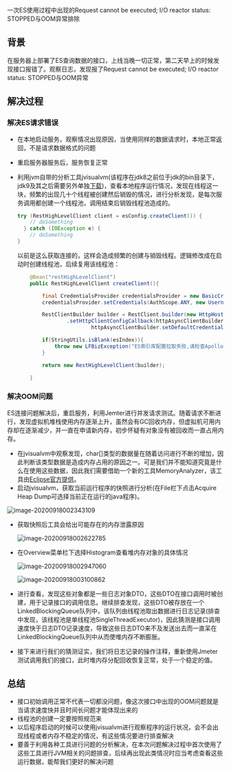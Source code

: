 一次ES使用过程中出现的Request cannot be executed; I/O reactor status: STOPPED与OOM异常排除

## 背景

在服务器上部署了ES查询数据的接口，上线当晚一切正常，第二天早上的时候发现接口报错了。观察日志，发现报了Request cannot be executed; I/O reactor status: STOPPED与OOM异常

## 解决过程

### 解决ES请求错误

- 在本地启动服务，观察情况出现原因，当使用同样的数据请求时，本地正常返回，不是请求数据格式的问题

- 重启服务器服务后，服务恢复正常

- 利用jvm自带的分析工具jvisualvm(该程序在jdk8之前位于jdk的bin目录下，jdk9及其之后需要另外单独[下载](https://visualvm.github.io/download.html))，查看本地程序运行情况，发现在线程这一块，频繁的出现几十个线程被创建然后销毁的情况，进行分析发现，是每次服务调用都创建一个线程池，调用结束后销毁线程池造成的。

  ~~~java
  try (RestHighLevelClient client = esConfig.createClient()) {
      // doSomething
  	} catch (IOException e) {
      // doSomething
  }
  ~~~

  以前是这么获取连接的，这样会造成频繁的创建与销毁线程。逻辑修改成在启动时创建线程池，后续复用该线程池：

  ~~~java
      @Bean("restHighLevelClient")
      public RestHighLevelClient createClient(){
  
          final CredentialsProvider credentialsProvider = new BasicCredentialsProvider();
          credentialsProvider.setCredentials(AuthScope.ANY, new UsernamePasswordCredentials(username, pasword));
  
          RestClientBuilder builder = RestClient.builder(new HttpHost(host, port, scheme))
                  .setHttpClientConfigCallback(httpAsyncClientBuilder ->
                          httpAsyncClientBuilder.setDefaultCredentialsProvider(credentialsProvider));
  
          if(StringUtils.isBlank(esIndex)){
              throw new LFBizException("ES索引库配置拉取失败,请检查Apollo上ES索引库配置");
          }
  
          return new RestHighLevelClient(builder);
  
      }
  ~~~



### 解决OOM问题

ES连接问题解决后，重启服务，利用Jemter进行并发请求测试。随着请求不断进行，发现虚拟机堆栈使用内存逐渐上升，虽然会有GC回收内存，但虚拟机可用内存却在逐渐减少，并一直在申请新内存，初步怀疑有对象没有被回收而一直占用内存。

- 在jvisualvm中观察发现，char[]类型的数据量在随着访问进行不断的增加，因此判断该类型数据是造成内存占用的原因之一。可是我们并不能知道究竟是什么在使用这些数据，因此我们需要借助一个新的工具MemoryAnalyzer，该工具由[Eclipse官方提供](https://www.eclipse.org/downloads/download.php?file=/mat/)。
- 启动jvisualvm，获取当前运行程序的快照进行分析(在File栏下点击Acquire Heap Dump可选择当前正在运行的java程序)。

![image-20200918002343109](https://varg-my-images.oss-cn-beijing.aliyuncs.com/img/20200918002343.png)

- 获取快照后工具会给出可能存在的内存泄露原因

  ![image-20200918002622785](https://varg-my-images.oss-cn-beijing.aliyuncs.com/img/20200918002622.png)

- 在Overview菜单栏下选择Histogram查看堆内存对象的具体情况

  ![image-20200918002947060](https://varg-my-images.oss-cn-beijing.aliyuncs.com/img/20200918002947.png)

  ![image-20200918003100862](https://varg-my-images.oss-cn-beijing.aliyuncs.com/img/20200918003100.png)

- 进行查看，发现这些对象都是一些日志对象DTO，这些DTO在接口调用时被创建，用于记录接口的调用信息。继续排查发现，这些DTO被存放在一个LinkedBlockingQueue队列中，该队列由线程池取出数据进行日志记录(排查中发现，该线程池是单线程池SingleThreadExecutor)，因此猜测是接口调用速度快于日志DTO记录速度，导致这些日志DTO来不及发送出去而一直呆在LinkedBlockingQueue队列中从而使堆内存不断膨胀。
- 接下来进行我们的猜测证实，我们将日志记录的操作注释，重新使用Jmeter测试调用我们的接口，此时堆内存分配回收恢复正常，处于一个稳定的值。



## 总结

- 接口初始调用正常不代表一切都没问题，像这次接口中出现的OOM问题就是当请求速度快并且时间长问题才能体现出来的
- 线程池的创建一定要按照规范来
- 以后程序启动的时候可以使用jvisualvm进行观察程序的运行状况，会不会出现线程或者内存不稳定的情况，有这些情况要进行排查解决
- 要善于利用各种工具进行问题的分析解决，在本次问题解决过程中首次使用了这些工具进行JVM相关的问题排查，后续再出现此类情况时应当考虑查看这些运行数据，能帮我们更好的解决问题
